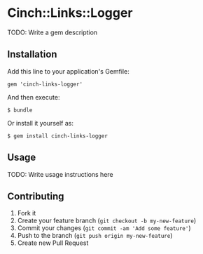 # Cinch::Links::Logger

TODO: Write a gem description

## Installation

Add this line to your application's Gemfile:

    gem 'cinch-links-logger'

And then execute:

    $ bundle

Or install it yourself as:

    $ gem install cinch-links-logger

## Usage

TODO: Write usage instructions here

## Contributing

1. Fork it
2. Create your feature branch (`git checkout -b my-new-feature`)
3. Commit your changes (`git commit -am 'Add some feature'`)
4. Push to the branch (`git push origin my-new-feature`)
5. Create new Pull Request

